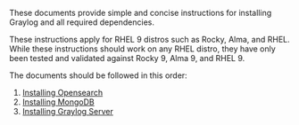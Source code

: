 These documents provide simple and concise instructions for installing Graylog and all required dependencies.

These instructions apply for RHEL 9 distros such as Rocky, Alma, and RHEL. While these instructions should work on any RHEL distro, they have only been tested and validated against Rocky 9, Alma 9, and RHEL 9.

The documents should be followed in this order:

1. [Installing Opensearch](installing%20opensearch.md)
2. [Installing MongoDB](installing%20mongodb.md)
3. [Installing Graylog Server](installing%20graylog-server.md)

